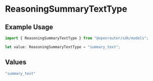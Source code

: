 # ReasoningSummaryTextType

## Example Usage

```typescript
import { ReasoningSummaryTextType } from "@openrouter/sdk/models";

let value: ReasoningSummaryTextType = "summary_text";
```

## Values

```typescript
"summary_text"
```
